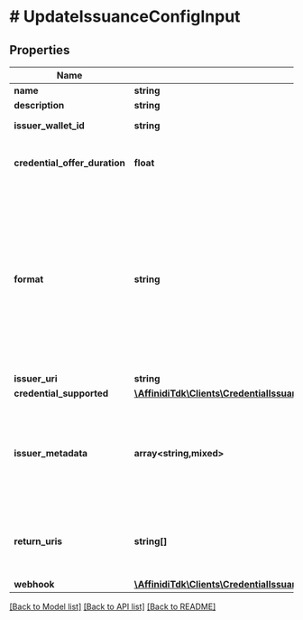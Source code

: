# # UpdateIssuanceConfigInput

## Properties

Name | Type | Description | Notes
------------ | ------------- | ------------- | -------------
**name** | **string** |  | [optional]
**description** | **string** |  | [optional]
**issuer_wallet_id** | **string** | Issuer Wallet id | [optional]
**credential_offer_duration** | **float** | credential offer duration in second | [optional]
**format** | **string** | String identifying the format of this Credential, i.e., ldp_vc. Depending on the format value, the object contains further elements defining the type | [optional]
**issuer_uri** | **string** | Issuer URI | [optional]
**credential_supported** | [**\AffinidiTdk\Clients\CredentialIssuanceClient\Model\CredentialSupportedObject[]**](CredentialSupportedObject.md) |  | [optional]
**issuer_metadata** | **array<string,mixed>** | Issuer public information wallet may want to show to user during consent confirmation | [optional]
**return_uris** | **string[]** | List of allowed URIs to be returned to after issuance | [optional]
**webhook** | [**\AffinidiTdk\Clients\CredentialIssuanceClient\Model\CisConfigurationWebhookSetting**](CisConfigurationWebhookSetting.md) |  | [optional]

[[Back to Model list]](../../README.md#models) [[Back to API list]](../../README.md#endpoints) [[Back to README]](../../README.md)
